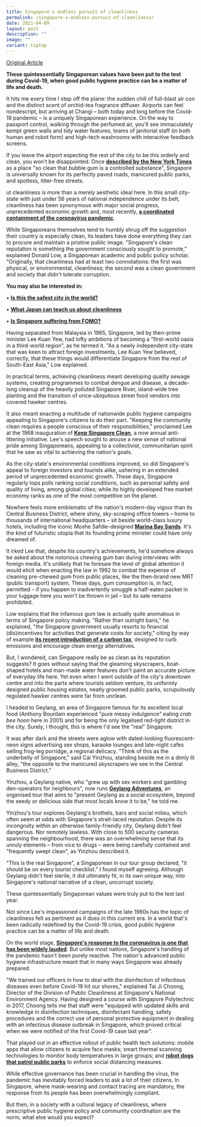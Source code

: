 ```yaml
---
title: Singapore's endless pursuit of cleanliness
permalink: /singapore-s-endless-pursuit-of-cleanliness/
date: 2021-04-09
layout: post
description: ""
image: ""
variant: tiptap
---
```

<p><a href="https://www.bbc.com/travel/article/20210407-singapores-endless-pursuit-of-cleanliness" rel="noopener nofollow" target="_blank">Original Article</a>
</p>
<p><strong>These quintessentially Singaporean values have been put to the test during Covid-19, when good public hygiene practice can be a matter of life and death.</strong>
</p>
<p>It hits me every time I step off the plane: the sudden chill of full-blast
air con and the distinct scent of orchid-tea fragrance diffuser. Airports
can feel nondescript, but arriving at Changi – both today and long before
the Covid-19 pandemic – is a uniquely Singaporean experience. On the way
to passport control, walking through the perfumed air, you'll see immaculately
kempt green walls and tidy water features, teams of janitorial staff (in
both human and robot form) and high-tech washrooms with interactive feedback
screens.</p>
<p>If you leave the airport expecting the rest of the city to be this orderly
and clean, you won't be disappointed. Once <strong><a href="https://www.nytimes.com/1994/04/10/weekinreview/the-world-singapore-the-tiger-whose-teeth-are-not-universally-scorned.html" class="sc-c9299ecf-0 bZUiKB" rel="noopener noreferrer nofollow" target="_blank"><u>described by the New York Times</u></a></strong> as
a place "so clean that bubble gum is a controlled substance", Singapore
is universally known for its perfectly paved roads, manicured public parks,
and spotless, litter-free streets.</p>
<p>ut cleanliness is more than a merely aesthetic ideal here. In this small
city-state with just under 56 years of national independence under its
belt, cleanliness has been synonymous with major social progress, unprecedented
economic growth and, most recently, <strong><a href="https://covid19.who.int/region/wpro/country/sg" class="sc-c9299ecf-0 bZUiKB" rel="noopener noreferrer nofollow" target="_blank"><u>a coordinated containment of the coronavirus pandemic</u></a></strong>.</p>
<p>While Singaporeans themselves tend to humbly shrug off the suggestion
their country is especially clean, its leaders have done everything they
can to procure and maintain a pristine public image. "Singapore's clean
reputation is something the government consciously sought to promote,"
explained Donald Low, a Singaporean academic and public policy scholar.
"Originally, that cleanliness had at least two connotations: the first
was physical, or environmental, cleanliness; the second was a clean government
and society that didn't tolerate corruption.</p>
<p><strong>You may also be interested in:</strong>
</p>
<p>• <strong><a href="http://www.bbc.com/travel/story/20190317-the-three-values-that-shaped-singapore" class="sc-c9299ecf-0 bZUiKB" rel="noopener noreferrer nofollow" target="_self"><u>Is this the safest city in the world?</u></a></strong>
</p>
<p>• <strong><a href="http://www.bbc.com/travel/story/20191006-what-japan-can-teach-us-about-cleanliness" class="sc-c9299ecf-0 bZUiKB" rel="noopener noreferrer nofollow" target="_self"><u>What Japan can teach us about cleanliness</u></a></strong>
</p>
<p>• <strong><a href="http://www.bbc.com/travel/story/20180311-the-most-ambitious-country-in-the-world" class="sc-c9299ecf-0 bZUiKB" rel="noopener noreferrer nofollow" target="_self"><u>Is Singapore suffering from FOMO?</u></a></strong>
</p>
<p>Having separated from Malaysia in 1965, Singapore, led by then-prime minister
Lee Kuan Yew, had lofty ambitions of becoming a "first-world oasis in a
third-world region", as he termed it. "As a newly independent city-state
that was keen to attract foreign investments, Lee Kuan Yew believed, correctly,
that these things would differentiate Singapore from the rest of South-East
Asia," Low explained.</p>
<p>In practical terms, achieving cleanliness meant developing quality sewage
systems, creating programmes to combat dengue and disease, a decade-long
cleanup of the heavily polluted Singapore River, island-wide tree planting
and the transition of once-ubiquitous street food vendors into covered
hawker centres.</p>
<p>It also meant enacting a multitude of nationwide public hygiene campaigns
appealing to Singapore's citizens to do their part. "Keeping the community
clean requires a people conscious of their responsibilities," proclaimed
Lee at the 1968 inauguration of <strong><a href="https://www.nea.gov.sg/programmes-grants/campaigns/keep-sg-clean-movement" class="sc-c9299ecf-0 bZUiKB" rel="noopener noreferrer nofollow" target="_blank"><u>Keep Singapore Clean</u></a></strong>,
a now annual anti-littering initiative. Lee's speech sought to arouse a
new sense of national pride among Singaporeans, appealing to a collectivist,
communitarian spirit that he saw as vital to achieving the nation's goals.</p>
<p>As the city-state's environmental conditions improved, so did Singapore's
appeal to foreign investors and tourists alike, ushering in an extended
period of unprecedented economic growth. These days, Singapore regularly
tops polls ranking social conditions, such as personal safety and quality
of living, among global cities; while its highly developed free market
economy ranks as one of the most competitive on the planet.</p>
<p>Nowhere feels more emblematic of the nation's modern-day vigour than its
Central Business District, where shiny, sky-scraping office towers – home
to thousands of international headquarters – sit beside world-class luxury
hotels, including the iconic Moshe Safdie-designed <strong><a href="https://www.marinabaysands.com/" class="sc-c9299ecf-0 bZUiKB" rel="noopener noreferrer nofollow" target="_blank"><u>Marina Bay Sands</u></a></strong>.
It's the kind of futuristic utopia that its founding prime minister could
have only dreamed of.</p>
<p>It irked Lee that, despite his country's achievements, he'd somehow always
be asked about the notorious chewing gum ban during interviews with foreign
media. It's unlikely that he foresaw the level of global attention it would
elicit when enacting the law in 1992 to combat the expense of cleaning
pre-chewed gum from public places, like the then-brand new MRT (public
transport) system. These days, gum consumption is, in fact, permitted –
if you happen to inadvertently smuggle a half-eaten packet in your luggage
here you won't be thrown in jail – but its sale remains prohibited.</p>
<p>Low explains that the infamous gum law is actually quite anomalous in
terms of Singapore policy making. "Rather than outright bans," he explained,
"the Singapore government usually resorts to financial (dis)incentives
for activities that generate costs for society," citing by way of example <strong><a href="https://theaseanpost.com/article/singapores-carbon-tax-what-does-it-entail" class="sc-c9299ecf-0 bZUiKB" rel="noopener noreferrer nofollow" target="_blank"><u>its recent introduction of a carbon tax</u></a></strong>,
designed to curb emissions and encourage clean energy alternatives.</p>
<p>But, I wondered, can Singapore really be as clean as its reputation suggests?
It goes without saying that the gleaming skyscrapers, boat-shaped hotels
and man-made water features don't paint an accurate picture of everyday
life here. Yet even when I went outside of the city's downtown centre and
into the parts where tourists seldom venture, its uniformly designed public
housing estates, neatly groomed public parks, scrupulously regulated hawker
centres were far from unclean.</p>
<p>I headed to Geylang, an area of Singapore famous for its excellent local
food (Anthony Bourdain experienced "pure messy indulgence" eating <em>crab bee hoon</em> here
in 2001) and for being the only legalised red-light district in the city.
Surely, I thought, this is where I'd see the "real" Singapore.</p>
<p>It was after dark and the streets were aglow with dated-looking fluorescent-neon
signs advertising sex shops, karaoke lounges and late-night cafes selling
frog-leg porridge, a regional delicacy. "Think of this as the underbelly
of Singapore," said Cai Yinzhou, standing beside me in a dimly lit alley,
"the opposite to the manicured skyscrapers we see in the Central Business
District."</p>
<p>Yinzhou, a Geylang native, who "grew up with sex workers and gambling
den-operators for neighbours", now runs <strong><a href="https://www.citizenadventures.com/geylang-adventures" class="sc-c9299ecf-0 bZUiKB" rel="noopener noreferrer nofollow" target="_blank"><u>Geylang Adventures</u></a></strong>,
an organised tour that aims to "present Geylang as a social ecosystem,
beyond the seedy or delicious side that most locals know it to be," he
told me.</p>
<p>Yinzhou's tour explores Geylang's brothels, bars and social milieu, which
often seem at odds with Singapore's strait-laced reputation. Despite its
incongruity within an otherwise family-friendly city, Geylang didn't feel
dangerous. Nor remotely lawless. With close to 500 security cameras spanning
the neighbourhood, there was an overwhelming sense that its unruly elements
– from vice to drugs – were being carefully contained and "frequently swept
clean", as Yinzhou described it.</p>
<p>"This is the real Singapore", a Singaporean in our tour group declared,
"it should be on every tourist checklist." I found myself agreeing. Although
Geylang didn't feel sterile, it did ultimately fit, in its own unique way,
into Singapore's national narrative of a clean, uncorrupt society.</p>
<p>These quintessentially Singaporean values were truly put to the test last
year.</p>
<p>Not since Lee's impassioned campaigns of the late 1960s has the topic
of cleanliness felt as pertinent as it does in this current era. In a world
that's been radically redefined by the Covid-19 crisis, good public hygiene
practice can be a matter of life and death.</p>
<p>On the world stage, <strong><a href="https://safe.menlosecurity.com/https://theconversation.com/why-singapores-coronavirus-response-worked-and-what-we-can-all-learn-134024" class="sc-c9299ecf-0 bZUiKB" rel="noopener noreferrer nofollow" target="_blank"><u>Singapore's response to the coronavirus is one that has been widely lauded</u></a></strong>.
But unlike most nations, Singapore's handling of the pandemic hasn't been
purely reactive. The nation's advanced public hygiene infrastructure meant
that in many ways Singapore was already prepared.</p>
<p>"We trained our officers in how to deal with the disinfection of infectious
diseases even before Covid-19 hit our shores," explained Tai Ji Choong,
Director of the Division of Public Cleanliness at Singapore's National
Environment Agency. Having designed a course with Singapore Polytechnic
in 2017, Choong tells me that staff were "equipped with updated skills
and knowledge in disinfection techniques, disinfectant handling, safety
procedures and the correct use of personal protective equipment in dealing
with an infectious disease outbreak in Singapore, which proved critical
when we were notified of the first Covid-19 case last year".</p>
<p>That played out in an effective rollout of public health tech solutions:
mobile apps that allow citizens to acquire face masks; smart thermal scanning
technologies to monitor body temperatures in large groups; and <strong><a href="https://safe.menlosecurity.com/https://www.bbc.com/news/av/technology-52619568" class="sc-c9299ecf-0 bZUiKB" rel="noopener noreferrer nofollow" target="_self"><u>robot dogs that patrol public parks</u></a></strong> to
enforce social distancing measures.</p>
<p>While effective governance has been crucial in handling the virus, the
pandemic has inevitably forced leaders to ask a lot of their citizens.
In Singapore, where mask-wearing and contact tracing are mandatory, the
response from its people has been overwhelmingly compliant.</p>
<p>But then, in a society with a cultural legacy of cleanliness, where prescriptive
public hygiene policy and community coordination are the norm, what else
would you expect?</p>